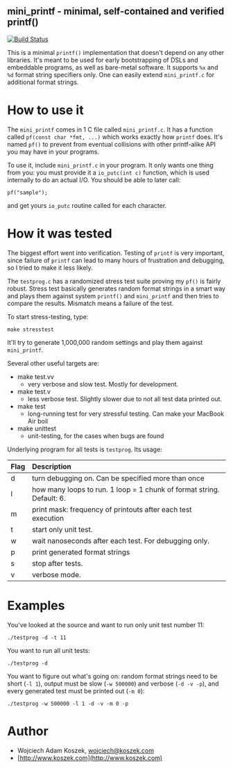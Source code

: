## mini_printf - minimal, self-contained and verified printf()

[![Build Status](https://travis-ci.org/wkoszek/mini_printf.svg)](https://travis-ci.org/wkoszek/mini_printf)

This is a minimal `printf()` implementation that doesn't depend on any other
libraries. It's meant to be used for early bootstrapping of DSLs and
embeddable programs, as well as bare-metal software. It supports `%x` and
`%d` format string specifiers only. One can easily extend `mini_printf.c`
for additional format strings.

# How to use it

The `mini_printf` comes in 1 C file called `mini_printf.c`. It has a
function called `pf(const char *fmt, ...)` which works exactly how `printf`
does. It's named `pf()` to prevent from eventual collisions with other
printf-alike API you may have in your programs.

To use it, include `mini_printf.c` in your program. It only wants one thing
from you: you must provide it a `io_putc(int c)` function, which is used
internally to do an actual I/O. You should be able to later call:

	pf("sample");

and get yours `io_putc` routine called for each character.

# How it was tested

The biggest effort went into verification. Testing of `printf` is very
important, since failure of `printf` can lead to many hours of frustration
and debugging, so I tried to make it less likely.

The `testprog.c` has a randomized stress test suite proving my `pf()` is
fairly robust. Stress test basically generates random format strings in a
smart way and plays them against system `printf()` and `mini_printf` and
then tries to compare the results. Mismatch means a failure of the test.

To start stress-testing, type:

	make stresstest

It'll try to generate 1,000,000 random settings and play them against
`mini_printf`.

Several other useful targets are:

- make test.vv
  - very verbose and slow test. Mostly for development.
- make test.v
  - less verbose test. Slightly slower due to not all test data printed out.
- make test
  - long-running test for very stressful testing. Can make your MacBook Air
    boil
- make unittest
  - unit-testing, for the cases when bugs are found

Underlying program for all tests is `testprog`. Its usage:

Flag    | Description
:-------|:-------------------------------------------------
d       | turn debugging on. Can be specified more than once
l <num> | how many loops to run. 1 loop = 1 chunk of format string. Default: 6.
m       | print mask: frequency of printouts after each test execution
t <num> | start only <num> unit test.
w <num> | wait <num> nanoseconds after each test. For debugging only.
p       | print generated format strings
s <num> | stop after <num> tests.
v       | verbose mode.

# Examples

You've looked at the source and want to run only unit test number 11:

	./testprog -d -t 11

You want to run all unit tests:

	./testprog -d

You want to figure out what's going on: random format strings need to be
short (`-l 1`), output must be slow (`-w 500000`) and verbose (`-d -v -p`), and
every generated test must be printed out (`-m 0`):

	./testprog -w 500000 -l 1 -d -v -m 0 -p

# Author

- Wojciech Adam Koszek, [wojciech@koszek.com](mailto:wojciech@koszek.com)
- [http://www.koszek.com](http://www.koszek.com)
